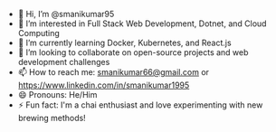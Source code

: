 - 👋 Hi, I’m @smanikumar95
- 👀 I’m interested in Full Stack Web Development, Dotnet, and Cloud Computing
- 🌱 I’m currently learning Docker, Kubernetes, and React.js
- 💼 I’m looking to collaborate on open-source projects and web development challenges
- 📫 How to reach me: smanikumar66@gmail.com or https://www.linkedin.com/in/smanikumar1995
- 😄 Pronouns: He/Him
- ⚡ Fun fact: I'm a chai enthusiast and love experimenting with new brewing methods!
